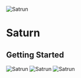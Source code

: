 
![Satrun](http://i64.tinypic.com/16i8hts.png)
# Saturn



## Getting Started

![Satrun](http://i66.tinypic.com/qy70bc.png)
![Satrun](http://i63.tinypic.com/m81ms8.png)
![Satrun](http://i67.tinypic.com/10xsgpe.png)
